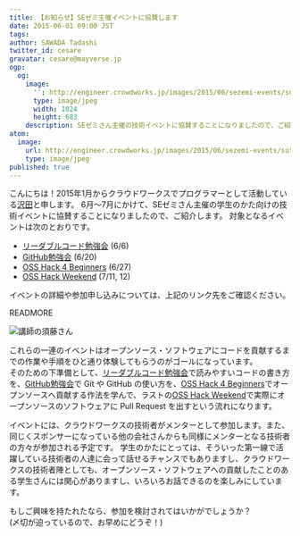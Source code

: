 ```yaml
---
title: 【お知らせ】SEゼミ主催イベントに協賛します
date: 2015-06-01 09:00 JST
tags:
author: SAWADA Tadashi
twitter_id: cesare
gravatar: cesare@mayverse.jp
ogp:
  og:
    image:
      '': http://engineer.crowdworks.jp/images/2015/06/sezemi-events/suto-san.jpg
      type: image/jpeg
      width: 1024
      height: 683
    description: SEゼミさん主催の技術イベントに協賛することになりましたので、ご紹介します。
atom:
  image:
    url: http://engineer.crowdworks.jp/images/2015/06/sezemi-events/suto-san.png
    type: image/jpeg
published: true
---
```


こんにちは！2015年1月からクラウドワークスでプログラマーとして活動している[沢田](https://github.com/cesare)と申します。
6月〜7月にかけて、SEゼミさん主催の学生のかた向けの技術イベントに協賛することになりましたので、ご紹介します。
対象となるイベントは次のとおりです。

* [リーダブルコード勉強会](http://www.seplus.jp/sezemi/) (6/6)
* [GitHub勉強会](http://www.seplus.jp/sezemi/github) (6/20)
* [OSS Hack 4 Beginners](http://www.seplus.jp/sezemi/4beginners) (6/27)
* [OSS Hack Weekend](http://www.seplus.jp/sezemi/ohw) (7/11, 12)

イベントの詳細や参加申し込みについては、上記のリンク先をご確認ください。

READMORE

![講師の須藤さん](2015/06/sezemi-events/suto-san.jpg)

これらの一連のイベントはオープンソース・ソフトウェアにコードを貢献するまでの作業や手順をひと通り体験してもらうのがゴールになっています。  
そのための下準備として、[リーダブルコード勉強会](http://www.seplus.jp/sezemi/)で読みやすいコードの書き方を、[GitHub勉強会](http://www.seplus.jp/sezemi/github)で Git や GitHub の使い方を、[OSS Hack 4 Beginners](http://www.seplus.jp/sezemi/4beginners)でオープンソースへ貢献する作法を学んで、ラストの[OSS Hack Weekend](http://www.seplus.jp/sezemi/ohw)で実際にオープンソースのソフトウェアに Pull Request を出すという流れになります。

イベントには、クラウドワークスの技術者がメンターとして参加します。また、同じくスポンサーになっている他の会社さんからも同様にメンターとなる技術者の方々が参加される予定です。
学生のかたにとっては、そういった第一線で活躍している技術者の人達に会って話せるチャンスでもありますし、クラウドワークスの技術者陣としても、オープンソース・ソフトウェアへの貢献したことのある学生さんには関心がありますし、いろいろお話できるのを楽しみにしています。

もしご興味を持たれたなら、参加を検討されてはいかがでしょうか？  
(〆切が迫っているので、お早めにどうぞ！)
